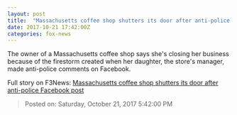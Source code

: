 ```yaml
---
layout: post
title:  "Massachusetts coffee shop shutters its door after anti-police Facebook post"
date: 2017-10-21 17:42:00Z
categories: fox-news
---
```


The owner of a Massachusetts coffee shop says she's closing her business because of the firestorm created when her daughter, the store's manager, made anti-police comments on Facebook.


Full story on F3News: [Massachusetts coffee shop shutters its door after anti-police Facebook post](http://www.f3nws.com/n/ZE2md)

> Posted on: Saturday, October 21, 2017 5:42:00 PM
